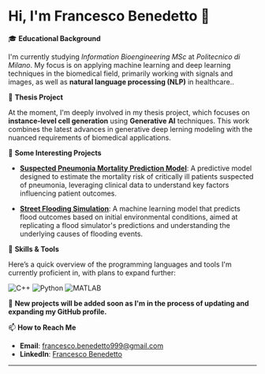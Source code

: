 # Hi, I'm Francesco Benedetto 👋

🎓 **Educational Background**

I'm currently studying *Information Bioengineering MSc* at *Politecnico di Milano*. My focus is on applying machine learning and deep learning techniques in the biomedical field, primarily working with signals and images, as well as **natural language processing (NLP)** in healthcare..

🧪 **Thesis Project**  

At the moment, I'm deeply involved in my thesis project, which focuses on **instance-level cell generation** using **Generative AI** techniques. This work combines the latest advances in generative deep lerning modeling with the nuanced requirements of biomedical applications.

📌 **Some Interesting Projects**

- **[Suspected Pneumonia Mortality Prediction Model](https://github.com/FrancescoBenedetto99/Suspected-Pneumonia--SLHD_PROJECT)**: A predictive model designed to estimate the mortality risk of critically ill patients suspected of pneumonia, leveraging clinical data to understand key factors influencing patient outcomes.
  
- **[Street Flooding Simulation](https://github.com/FrancescoBenedetto99/Street-Flooding-Problem--ML_PROJECT_2)**:   A machine learning model that predicts flood outcomes based on initial environmental conditions, aimed at replicating a flood simulator's predictions and understanding the underlying causes of flooding events.


💼 **Skills & Tools**

Here’s a quick overview of the programming languages and tools I'm currently proficient in, with plans to expand further:

![C++](https://img.shields.io/badge/-C++-00599C?style=for-the-badge&logo=c%2B%2B&logoColor=white)
![Python](https://img.shields.io/badge/-Python-3776AB?style=for-the-badge&logo=python&logoColor=white)
![MATLAB](https://img.shields.io/badge/-MATLAB-0076A8?style=for-the-badge&logo=mathworks&logoColor=white)


🔧 **New projects will be added soon as I'm in the process of updating and expanding my GitHub profile.**


📫 **How to Reach Me**  
- **Email**: [francesco.benedetto999@gmail.com](mailto:francesco.benedetto999@gmail.com)
- **LinkedIn**: [Francesco Benedetto](https://www.linkedin.com/in/francesco-benedetto-b3205529a/)

---



<!---
FrancescoBenedetto99/FrancescoBenedetto99 is a ✨ special ✨ repository because its `README.md` (this file) appears on your GitHub profile.
You can click the Preview link to take a look at your changes.
--->
